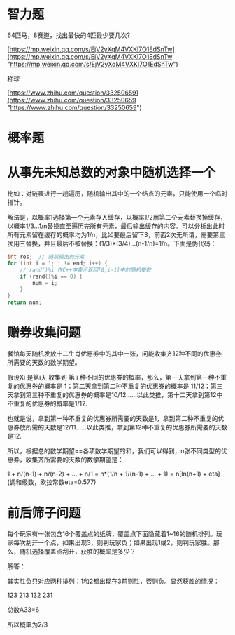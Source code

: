 # 智力题

64匹马，8赛道，找出最快的4匹最少要几次?

[https://mp.weixin.qq.com/s/EjV2yXqM4VXKl7O1EdSnTw](https://mp.weixin.qq.com/s/EjV2yXqM4VXKl7O1EdSnTw "https://mp.weixin.qq.com/s/EjV2yXqM4VXKl7O1EdSnTw")

称球

[https://www.zhihu.com/question/33250659](https://www.zhihu.com/question/33250659 "https://www.zhihu.com/question/33250659")



# 概率题

# 从事先未知总数的对象中随机选择一个

比如：对链表进行一趟遍历，随机输出其中的一个结点的元素，只能使用一个临时指针。

解法是，以概率1选择第一个元素存入缓存，以概率1/2用第二个元素替换掉缓存，以概率1/3...1/n替换直至遍历完所有元素，最后输出缓存的内容。可以分析出此时所有元素留在缓存的概率均为1/n，比如要最后留下3，前面2次无所谓，需要第三次用三替换，并且最后不被替换：(1/3)\*(3/4)...(n-1/n)=1/n。下面是伪代码：

```c++
int res;  // 随机输出的元素
for (int i = 1; i != end; i++) {
    // rand()%i 在C++中表示返回[0,i-1]中的随机整数
    if (rand()%i == 0) {
        num = i;
    }
}
return num;

```

# 赠券收集问题

餐馆每天随机发放十二生肖优惠券中的其中一张，问能收集齐12种不同的优惠券所需要的天数的数学期望。

假设Xi 是第i天 收集到 第 i 种不同的优惠券的概率，那么，第一天拿到第一种不重复的优惠券的概率是 1；第二天拿到第二种不重复的优惠券的概率是 11/12；第三天拿到第三种不重复的优惠券的概率是10/12……以此类推，第十二天拿到第12中不重复的优惠券的概率是1/12.

也就是说，拿到第一种不重复的优惠券所需要的天数是1，拿到第二种不重复的优惠券放所需的天数是12/11……以此类推，拿到第12种不重复的优惠券所需要的天数是12.

所以，根据总的数学期望==各项数学期望的和，我们可以得到，n张不同类型的优惠券，收集齐所需要的天数的数学期望是：

1 + n/(n-1) + n/(n-2) + ... + n/1 = n\*(1/n + 1/(n-1) + ... + 1) = n\[ln(n+1) + eta] (调和级数，欧拉常数eta=0.577)

# 前后筛子问题

每个玩家有一张包含16个覆盖点的纸牌，覆盖点下面隐藏着1\~16的随机排列。玩家每次刮开一个点，如果出现3，则判玩家负；如果出现1或2，则判玩家胜。那么，随机选择覆盖点刮开，获胜的概率是多少？

解答：

其实胜负只对应两种排列：1和2都出现在3前则胜，否则负。显然获胜的情况：

123 213 132 231

总数A33=6

所以概率为2/3
